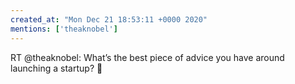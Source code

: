 ```yaml
---
created_at: "Mon Dec 21 18:53:11 +0000 2020"
mentions: ['theaknobel']
---
```


RT @theaknobel: What’s the best piece of advice you have around launching a startup? 🚀